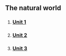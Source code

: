 ## The natural world
1. ### [Unit 1](./Unit_1/)
2. ### [Unit 2](./Unit_2/)
3. ### [Unit 3](./Unit_3/)